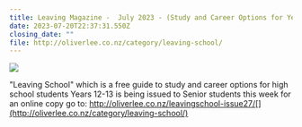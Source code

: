 ```yaml
---
title: Leaving Magazine -  July 2023 - (Study and Career Options for Year 12 - 13)
date: 2023-07-20T22:37:31.550Z
closing_date: ""
file: http://oliverlee.co.nz/category/leaving-school/
---
```

![](https://res.cloudinary.com/whanganuihigh/image/upload/v1689892264/Leaving_School_Magazine_-_July_2023.jpg)

"Leaving School" which is a free guide to study and career options for high school students Years 12-13 is being issued to Senior students this week for an online copy go to: http://oliverlee.co.nz/leavingschool-issue27/[](http://oliverlee.co.nz/category/leaving-school/)